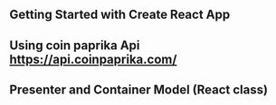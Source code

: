## Getting Started with Create React App

## Using coin paprika Api https://api.coinpaprika.com/

## Presenter and Container Model (React class)